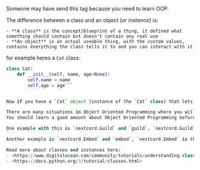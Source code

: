 Someone may have send this tag because you need to learn OOP.

The difference between a class and an object (*or instance*) is:

    - **A class** is the concept/blueprint of a thing, it defined what something should contain but doesn't contain any real use
    - **An object** is an actual useable thing, with the custom values, contains everything the class tells it to and you can interact with it

for example heres a `Cat` class:
```py
class Cat:
    def __init__(self, name, age=None):
        self.name = name
        self.age = age```


Now if you have a `Cat` object (instance of the `Cat` class) that lets say was constructed like `oliver = Cat("oliver", age=2)` (or was obtained from somewhere else). This oliver object has the attributes and methods we want. It can return `oliver.age` and would say it is `2` like we defined.

There are many situations in Object Oriented Programming where you will need an instance instead of a class to do something properly (in fact, you almost always need an instance instead of a class), and these cases will usually be documented.
You should learn a good amount about Object Oriented Programming before working extensively with nextcord.

One example with this is `nextcord.Guild` and `guild`, `nextcord.Guild` is the class, it does not represent any real server that exists and you can not do anything with it but says how a `guild` object should act.

Another example is `nextcord.Embed` and `embed`, `nextcord.Embed` is the class, you can construct an embed like `embed = nextcord.Embed(kwargs=here)` and you have an embed object in the variable `embed`

Read more about classes and instances here:
- <https://www.digitalocean.com/community/tutorials/understanding-class-and-instance-variables-in-python-3>
- <https://docs.python.org/3/tutorial/classes.html>
